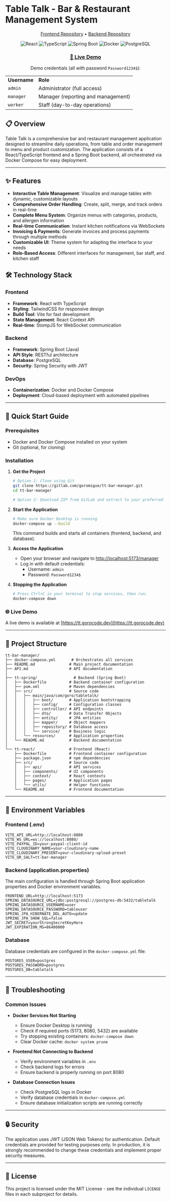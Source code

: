 # Table Talk - Bar & Restaurant Management System

<div align="center">
  <p>
    <a href="https://github.com/gorocode/tt-react">Frontend Repository</a> •
    <a href="https://github.com/gorocode/tt-spring">Backend Repository</a>
  </p>
</div>

<div align="center">
  <img src="https://img.shields.io/badge/React-61DAFB?style=for-the-badge&logo=react&logoColor=black" alt="React" />
  <img src="https://img.shields.io/badge/TypeScript-3178C6?style=for-the-badge&logo=typescript&logoColor=white" alt="TypeScript" />
  <img src="https://img.shields.io/badge/Spring_Boot-6DB33F?style=for-the-badge&logo=spring&logoColor=white" alt="Spring Boot" />
  <img src="https://img.shields.io/badge/Docker-2496ED?style=for-the-badge&logo=docker&logoColor=white" alt="Docker" />
  <img src="https://img.shields.io/badge/PostgreSQL-4169E1?style=for-the-badge&logo=postgresql&logoColor=white" alt="PostgreSQL" />
</div>

<div align="center">
  <h3><a href="https://tt.gorocode.dev/manager" target="_blank">🔗 Live Demo</a></h3>
  <p>Demo credentials (all with password <code>Password1234$</code>):</p>
  <table>
    <tr>
      <td><strong>Username</strong></td>
      <td><strong>Role</strong></td>
    </tr>
    <tr>
      <td><code>admin</code></td>
      <td>Administrator (full access)</td>
    </tr>
    <tr>
      <td><code>manager</code></td>
      <td>Manager (reporting and management)</td>
    </tr>
    <tr>
      <td><code>worker</code></td>
      <td>Staff (day-to-day operations)</td>
    </tr>
  </table>
</div>

## 📋 Overview

Table Talk is a comprehensive bar and restaurant management application designed to streamline daily operations, from table and order management to menu and product customization. The application consists of a React/TypeScript frontend and a Spring Boot backend, all orchestrated via Docker Compose for easy deployment.

---

## ✨ Features

- **Interactive Table Management**: Visualize and manage tables with dynamic, customizable layouts
- **Comprehensive Order Handling**: Create, split, merge, and track orders in real-time
- **Complete Menu System**: Organize menus with categories, products, and allergen information
- **Real-time Communication**: Instant kitchen notifications via WebSockets
- **Invoicing & Payments**: Generate invoices and process payments through multiple methods
- **Customizable UI**: Theme system for adapting the interface to your needs
- **Role-Based Access**: Different interfaces for management, bar staff, and kitchen staff

## 🛠️ Technology Stack

### Frontend
- **Framework**: React with TypeScript
- **Styling**: TailwindCSS for responsive design
- **Build Tool**: Vite for fast development
- **State Management**: React Context API
- **Real-time**: StompJS for WebSocket communication

### Backend
- **Framework**: Spring Boot (Java)
- **API Style**: RESTful architecture
- **Database**: PostgreSQL
- **Security**: Spring Security with JWT

### DevOps
- **Containerization**: Docker and Docker Compose
- **Deployment**: Cloud-based deployment with automated pipelines

---

## 🚀 Quick Start Guide

### Prerequisites
- Docker and Docker Compose installed on your system
- Git (optional, for cloning)

### Installation

1. **Get the Project**
   ```bash
   # Option 1: Clone using Git
   git clone https://gitlab.com/goromigue/tt-bar-manager.git
   cd tt-bar-manager
   
   # Option 2: Download ZIP from GitLab and extract to your preferred location
   ```

2. **Start the Application**
   ```bash
   # Make sure Docker Desktop is running
   docker-compose up --build
   ```
   This command builds and starts all containers (frontend, backend, and database).

3. **Access the Application**
   - Open your browser and navigate to [http://localhost:5173/manager](http://localhost:5173/manager)
   - Log in with default credentials:
     - Username: `admin`
     - Password: `Password1234$`

4. **Stopping the Application**
   ```bash
   # Press Ctrl+C in your terminal to stop services, then run:
   docker-compose down
   ```

### 🌐 Live Demo
A live demo is available at [https://tt.gorocode.dev](https://tt.gorocode.dev)

---

## 🗼 Project Structure

```
tt-bar-manager/
├── docker-compose.yml       # Orchestrates all services
├── README.md               # Main project documentation
├── API.md                  # API documentation
│
├── tt-spring/                # Backend (Spring Boot)
│   ├── Dockerfile          # Backend container configuration
│   ├── pom.xml             # Maven dependencies
│   ├── src/                # Source code
│   │   ├── main/java/com/goro/tabletalk/
│   │   │   ├── boot/       # Application bootstrapping
│   │   │   ├── config/     # Configuration classes
│   │   │   ├── controller/ # API endpoints
│   │   │   ├── dto/        # Data Transfer Objects
│   │   │   ├── entity/     # JPA entities
│   │   │   ├── mapper/     # Object mappers
│   │   │   ├── repository/ # Database access
│   │   │   └── service/    # Business logic
│   │   └── resources/      # Application properties
│   └── README.md           # Backend documentation
│
└── tt-react/               # Frontend (React)
    ├── Dockerfile          # Frontend container configuration
    ├── package.json        # npm dependencies
    ├── src/                # Source code
    │   ├── api/            # API services
    │   ├── components/     # UI components
    │   ├── context/        # React contexts
    │   ├── pages/          # Application pages
    │   └── utils/          # Helper functions
    └── README.md           # Frontend documentation
```

---

## 🔑 Environment Variables

### Frontend (.env)
```properties
VITE_API_URL=http://localhost:8080
VITE_WS_URL=ws://localhost:8080/
VITE_PAYPAL_ID=your-paypal-client-id
VITE_CLOUDINARY_NAME=your-cloudinary-name
VITE_CLOUDINARY_PRESENT=your-cloudinary-upload-preset
VITE_QR_SALT=tt-bar-manager
```

### Backend (application.properties)
The main configuration is handled through Spring Boot application properties and Docker environment variables.
```properties
FRONTEND_URL=http://localhost:5173
SPRING_DATASOURCE_URL=jdbc:postgresql://postgres-db:5432/tabletalk
SPRING_DATASOURCE_USERNAME=user
SPRING_DATASOURCE_PASSWORD=tableuser
SPRING_JPA_HIBERNATE_DDL_AUTO=update
SPRING_JPA_SHOW_SQL=false
JWT_SECRET=yourStrongSecretKeyHere
JWT_EXPIRATION_MS=86400000
```

### Database
Database credentials are configured in the `docker-compose.yml` file:
```properties
POSTGRES_USER=postgres
POSTGRES_PASSWORD=postgres
POSTGRES_DB=tabletalk
```

---

## 🔧 Troubleshooting

### Common Issues

- **Docker Services Not Starting**
  - Ensure Docker Desktop is running
  - Check if required ports (5173, 8080, 5432) are available
  - Try stopping existing containers: `docker-compose down`
  - Clear Docker cache: `docker system prune`

- **Frontend Not Connecting to Backend**
  - Verify environment variables in `.env`
  - Check backend logs for errors
  - Ensure backend is properly running on port 8080

- **Database Connection Issues**
  - Check PostgreSQL logs in Docker
  - Verify database credentials in `docker-compose.yml`
  - Ensure database initialization scripts are running correctly

---


## 🔒 Security

The application uses JWT (JSON Web Tokens) for authentication. Default credentials are provided for testing purposes only. In production, it is strongly recommended to change these credentials and implement proper security measures.

---

## 📀 License

This project is licensed under the MIT License - see the individual `LICENSE` files in each subproject for details.
